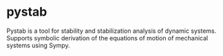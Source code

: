 # pystab
Pystab is a tool for stability and stabilization analysis of dynamic systems. 
Supports symbolic derivation of the equations of motion of mechanical systems using Sympy.

